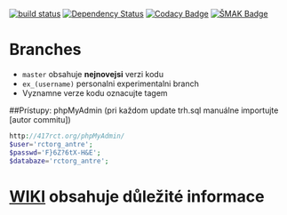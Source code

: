 [![build status](https://ci.gitlab.com/projects/2263/status.png?ref=master)](https://ci.gitlab.com/projects/2263?ref=master)
[![Dependency Status](https://gemnasium.com/eeb803c626900dda77f0bf52e69e5e91.svg)](https://gemnasium.com/2267d5b2ddc964c4f42201b4c9265eb6)
[![Codacy Badge](https://www.codacy.com/project/badge/294482e322c24c259253412339847922)](https://www.codacy.com)
[![ŠMAK Badge](https://img.shields.io/badge/%C5%A0MAK-100%25-brightgreen.svg)](http://antre.417rct.org/master/)
# Branches
* `master` obsahuje **nejnovejsi** verzi kodu
* `ex_(username)` personalni experimentalni branch
* Vyznamne verze kodu oznacujte tagem

##Prístupy:
phpMyAdmin (pri každom update trh.sql manuálne importujte [autor commitu])
```php
http://417rct.org/phpMyAdmin/
$user='rctorg_antre';
$passwd='F}6Z?6tX-H&E';
$databaze='rctorg_antre';
```

# [WIKI](https://gitlab.com/AntreTeam/TheGame/wikis/home) obsahuje důležité informace
